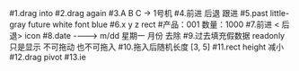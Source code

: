 #1.drag into 
#2.drag again
#3.A B C -> 1号机
#4.前进 后退 跟进
#5.past little-gray future white font blue
#6.x y z rect
#产品：001 数量：1000
#7.前进 < 后退>   icon
#8.date ----> m/dd 星期一 月份 去除
#9.过去填充假数据 readonly 只是显示 不可拖动 也不可拖入
#10.拖入后随机长度 [3, 5]
#11.rect height 减小
#12.drag pivot
#13.ie